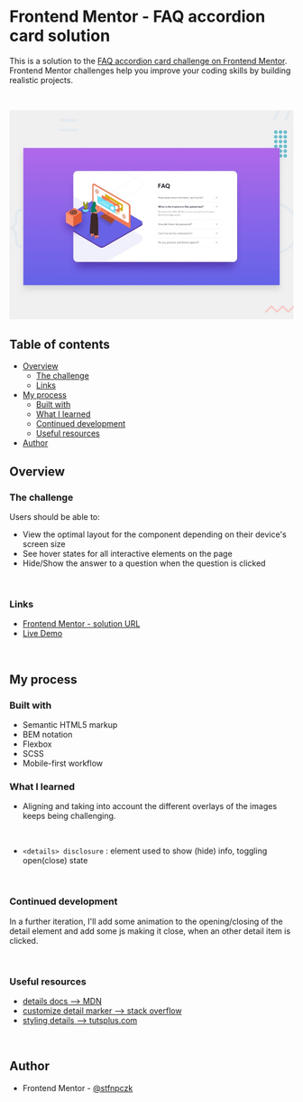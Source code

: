 # Frontend Mentor - FAQ accordion card solution

This is a solution to the [FAQ accordion card challenge on Frontend Mentor](https://www.frontendmentor.io/challenges/faq-accordion-card-XlyjD0Oam). Frontend Mentor challenges help you improve your coding skills by building realistic projects. 

<br>

![](./design/desktop-preview.jpg)

## Table of contents

- [Overview](#overview)
  - [The challenge](#the-challenge)
  - [Links](#links)
- [My process](#my-process)
  - [Built with](#built-with)
  - [What I learned](#what-i-learned)
  - [Continued development](#continued-development)
  - [Useful resources](#useful-resources)
- [Author](#author)


## Overview

### The challenge

Users should be able to:

- View the optimal layout for the component depending on their device's screen size
- See hover states for all interactive elements on the page
- Hide/Show the answer to a question when the question is clicked

<br>

### Links

- [Frontend Mentor - solution URL](https://www.frontendmentor.io/solutions/faq-accordion-card-ORIwESVw-
)
- [Live Demo](https://stfnpczk.github.io/pod-request-landing-page/)

<br>

## My process

### Built with

- Semantic HTML5 markup
- BEM notation
- Flexbox
- SCSS
- Mobile-first workflow


### What I learned

- Aligning and taking into account the different overlays of the images keeps being challenging.

<br>

- `<details> disclosure` : element used to show (hide) info, toggling open(close) state


<br>

### Continued development

In a further iteration, I'll add some animation to the opening/closing of the detail element and add some js making it close, when an other detail item is clicked.

<br>

### Useful resources

- [details docs --> MDN](https://developer.mozilla.org/en-US/docs/Web/HTML/Element/details)
- [customize detail marker --> stack overflow](https://stackoverflow.com/questions/56758098/how-to-position-detail-marker-to-come-after-summary?noredirect=1&lq=1) 
- [styling  details --> tutsplus.com](https://webdesign.tutsplus.com/tutorials/explaining-the-details-and-summary-elements--cms-21999)

<br>

## Author
- Frontend Mentor - [@stfnpczk](https://www.frontendmentor.io/profile/stfnpczk)



